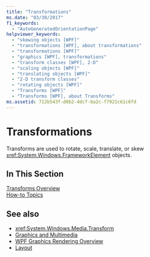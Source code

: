 ```yaml
---
title: "Transformations"
ms.date: "03/30/2017"
f1_keywords: 
  - "AutoGeneratedOrientationPage"
helpviewer_keywords: 
  - "skewing objects [WPF]"
  - "transformations [WPF], about transformations"
  - "transformations [WPF]"
  - "graphics [WPF], transformations"
  - "transform classes [WPF], 2-D"
  - "scaling objects [WPF]"
  - "translating objects [WPF]"
  - "2-D transform classes"
  - "rotating objects [WPF]"
  - "Transforms [WPF]"
  - "Transforms [WPF], about Transforms"
ms.assetid: 712b543f-d8b2-4dcf-ba2c-f7921c61c6fd
---
```

# Transformations
Transforms are used to rotate, scale, translate, or skew <xref:System.Windows.FrameworkElement> objects.  
  
## In This Section  
 [Transforms Overview](transforms-overview.md)  
 [How-to Topics](transformations-how-to-topics.md)  
  
## See also
- <xref:System.Windows.Media.Transform>
- [Graphics and Multimedia](index.md)
- [WPF Graphics Rendering Overview](wpf-graphics-rendering-overview.md)
- [Layout](../advanced/layout.md)
